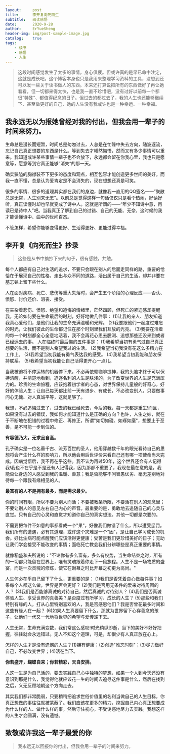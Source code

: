 ```yaml
---
layout:     post
title:      李开复向死而生
subtitle:   阅读感悟
date:       2020-9-28
author:     ErYueSheng
header-img: img/post-sample-image.jpg
catalog:    true
tags:
    - 读书
    - 感悟
    - 人生
---
```


> 这段时间感觉发生了太多的事情，身心俱疲。但或许真的是早已命中注定，这就是成长吧。这个博客本身也只是我用来整理学习资料的工具，没想到还可以发一些关于读书做人的东西。本来还打算说把所有的东西做好了再让她看看，但一切都来得太快，也是我一直不珍惜吧，没有过好以前每一个都很”特殊“、都值得纪念的日子。但过去的都过去了，我的人生也还能够继续下、甚至做更好的自己，她的人生没有我或许也是一种幸运、一种幸福。

## 我永远无以为报她曾经对我的付出，但我会用一辈子的时间来努力。

生命总是漫长而短暂，时间总是匆匆过去，人总是在忙碌中失去方向，随波逐流，忘记自己真正想要的东西是什么。等到失去才幡然悔悟，然而又有多少事情可以重来。我知道或许某些事情一辈子也不会放下，永远都会留在你我心里，我也只是愿意等，愿意等到它真正能够”消失“的那一天。

确实狭隘的胸襟装不下更多的态度和观点，相互包容才能创造更多世间的美好。而我一直不懂，总是认为爱肯定是不会消失的，现在想想还真是可笑。

很多的事情、很多的道理其实都在我们的身边，就像我一直用的QQ签名——”聚散总是无常，人生别来无恙”。以前总是觉得这样一句话仅仅只是看个热闹，好读好听，真正读懂时却也早就变成了诗中人。这就是所谓的——“年少不知诗中意，再读已是诗中人”吧。当我真正了解到自己的过错、自己的无能、无奈，这时候的我才能读懂诗中、曲中的世间百态。

不管怎样，希望你能够变得更好、生活得更好、更能过得幸福。

## 李开复《向死而生》抄录

> 这些是从书中摘抄下来的句子，很有感触，共勉。

每个人都应有自己对生活的追求，不要只会跟在别人的后面走同样的路，重要的恰恰在于展现自己的性格，走出与众不同的道路，活出属于自己的生活，却并非要在墓志铭上留下些什么。

人在面对疾病、死亡、悲伤等重大失落时，会产生五个阶段的心理反应——否认、愤怒、讨价还价、沮丧、接受。

在夹杂着悲伤、愤怒、绝望和追悔的情绪里，茫然四顾，但死亡的紧迫感却提醒我，无论如何要在生命最后的时刻，好好地做几件事：
(1)让我的亲人、朋友知道我真心爱他们，是他们让我的生命充满温暖和光辉。
(2)我要跟他们一起度过难忘的时光，让我们彼此的生命都记住在那个时刻里我们互放的光亮。
(3)我要在活着的每一个时刻都全心全意地活着，我不会再花心思去臆测、追想那些还没来到或者已经远去的事。
人在临终时最后悔的五件事是：
(1)我希望当初有勇气过自己真正想要的生活，而不是别人希望我过的生活。
(2)我希望当初我没有花这么多精力在工作上。
(3)我希望当初我能有勇气表达我的感受。
(4)我希望当初我能和朋友保持联系。
(5)我希望当初我能让自己活得更开心一点儿。

当我被迫将不停运转的机器停下来，不必再依赖咖啡提神，我的头脑才终于可以保持清醒，并清楚地看到，追逐名利的人生是肤浅的，为了改变世界的人生是充满压力的。珍贵的生命旅程，应该抱着初学者的心态，对世界保持儿童般的好奇心，好好的体验人生；让自己每天都比前一天有进步、有成长，不必改变别人，只要做事问心无愧、对人真诚平等，这就足够了。

我想，不必追悔过去了，过去的我已经死去，今后的我，每一天都是重生!而且，如果没有过去的错误，我如何才能知道什么是正确的方向？也许，人生之妙，就在于不断地在犯错的过程中修正、再修正，所谓"如切如磋、如琢如磨"，想要止于至善，是不可能一步到位的。

**有容德乃大，无求品自高。**

孔子确实是一位名垂千古、流芳百世的圣人，他用穿越数千年的眼光看待自己的思想将会产生什么样的影响力，所以他会用后世评价来看自己还有哪一项使命尚未完成。因病觉悟后，我不再在乎这些。我不认为再过50年，这个世界还会有人记得我!我也不在乎是不是还有人记得我，因为那都不重要了，我现在最在意的是，我能否让身边的人感受到我的温暖、善意；我是否能够不问智愚优劣、毫无差别地对待每一个跟我有缘相见的人。

**最富有的人不是拥有最多，而是需求最少。**

你的时间有限，所以不要为别人而活；不要被教条所限，不要活在别人的观念里；不要让别人的意见左右自己内心的声音。最重要的是，勇敢地去追随自己的心灵与直觉。只有自己的心灵和直觉才知道你自己的真实想法。其他一切都是次要的。

不需要把每件不如意的事都看成一个"果"，好像我们做错了什么，所以遭受惩罚。我们所有的遭遇，必有其道理，或许这个灾难是一个"因"，是让自己学习成长的机会。好比生病可能点醒我们应该活得更健康；受苦是我们更珍惜美好的日子；无助让我们学会接受不能改变的事情；面临死亡教会我们分辨哪些是真正重要的事情。

就像稻盛和夫所说的："不论你有多么富有，多么有权势，当生命结束之时，所有的一切都只能留在世界上，唯有灵魂跟着你走下一段旅程。人生不是一场物质的盛宴，而是一次灵魂的修炼，使它在谢幕之时比开幕之初更为高尚。"

人生何必在乎自己留下了什么，更重要的是：
(1)我们是否凭着良心做每件事？如果每个人都这么做，世界是否会更好？
(2)我们是否用无条件的爱来对待周围的人？
(3)我们是否能够真诚的对待自己，然后真诚的对待别人？
(4)我们是否真诚体验人生、享受世界的真善美？是否度过有所学习、成长的人生？
(5)那些和我们特别有缘的人，打从心里特别喜欢的人，我是否感恩他们？我是否曾花最多时间和这些有缘人在一起？
(6)如果人生真要留下什么，那就为世界留下心存善念的孩子，让他们一代又一代地将世界的希望与爱传递下去。

人生无常，生命充满变数，我们常这么感叹!时光稍纵即逝，当下的美好不好好把握，往往就会永远错过。无人不知这个道理，可是，却很少有人真正放在心上。

怎样的人生才是没有遗憾的人生？(1)拥有健康；(2)创造"难忘时刻"；(3)尽力做好自己，不必改变世界；(4)活在当下。

**你若盛开，蝴蝶自来；你若精彩，天自安排。**

人这一生是为自己活的，要去实践自己心中独特的梦想，如果一个人到今天还没有意识到那是什么，我觉得他就应该花一生的时间去追寻这件事是什么，然后在找到之后，义无反顾地朝这个方向走去。

其实我们都非常脆弱，只要稍稍把追求世俗价值里的名利当做自己的人生目标，你真正想做的事往往就被蒙蔽了。我们应该花更多的精力，挖掘自己内心真正想要成为什么样的人、做什么样的事，然后守住初心，不受诱惑地尽力去实践。我想这样的人生才会圆满，没有遗憾。

## 致敬或许我这一辈子最爱的你

> 我永远无以回报你的付出，但我会用一辈子的时间来努力。
